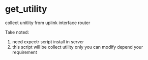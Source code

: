 # get_utility
collect unitlity from uplink interface router

Take noted:

1. need expectr script install in server
2. this script will be collect utility only you can modify depend your requirement

